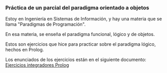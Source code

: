 ### Práctica de un parcial del paradigma orientado a objetos

Estoy en Ingeniería en Sistemas de Información, y hay una materia que se llama "Paradigmas de Programación".

En esa materia, se enseña el paradigma funcional, lógico y de objetos.

Estos son ejercicios que hice para practicar sobre el paradigma lógico, hechos en Prolog.

Los enunciados de los ejercicios están en el siguiente documento:
[Ejercicios integradores Prolog](https://docs.google.com/document/d/1Gd0gUfG7kNJY3DDPos8lXlTv9wf3oLGFF30lGbDrbEo/edit?usp=sharing)